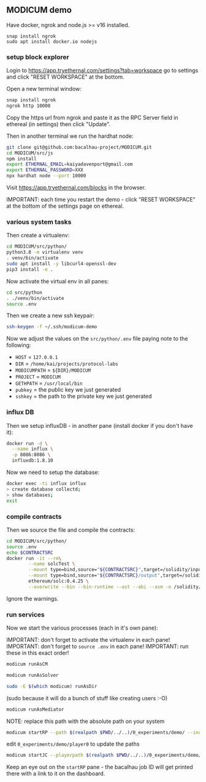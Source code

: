 ## MODICUM demo

Have docker, ngrok and node.js >= v16 installed.
```
snap install ngrok
sudo apt install docker.io nodejs
```

### setup block explorer

Login to https://app.tryethernal.com/settings?tab=workspace go to settings and click "RESET WORKSPACE" at the bottom.

Open a new terminal window:

```bash
snap install ngrok
ngrok http 10000
```

Copy the https url from ngrok and paste it as the RPC Server field in ethereal (in settings) then click "Update".

Then in another terminal we run the hardhat node:

```bash
git clone git@github.com:bacalhau-project/MODICUM.git
cd MODICUM/src/js
npm install
export ETHERNAL_EMAIL=kaiyadavenport@gmail.com
export ETHERNAL_PASSWORD=XXX
npx hardhat node --port 10000
```

Visit https://app.tryethernal.com/blocks in the browser.

IMPORTANT: each time you restart the demo - click "RESET WORKSPACE" at the bottom of the settings page on ethereal.

### various system tasks

Then create a virtualenv:

```bash
cd MODICUM/src/python/
python3.8 -m virtualenv venv
. venv/bin/activate
sudo apt install -y libcurl4-openssl-dev
pip3 install -e .
```

Now activate the virtual env in all panes:

```bash
cd src/python
. ./venv/bin/activate
source .env
```

Then we create a new ssh keypair:

```bash
ssh-keygen -f ~/.ssh/modicum-demo
```

Now we adjust the values on the `src/python/.env` file paying note to the following:

 * `HOST` = `127.0.0.1`
 * `DIR` = `/home/kai/projects/protocol-labs`
 * `MODICUMPATH` = `${DIR}/MODICUM`
 * `PROJECT` = `MODICUM`
 * `GETHPATH` = `/usr/local/bin`
 * `pubkey` = the public key we just generated
 * `sshkey` = the path to the private key we just generated

### influx DB

Then we setup influxDB - in another pane (install docker if you don't have it):

```bash
docker run -d \
  --name influx \
  -p 8086:8086 \
  influxdb:1.8.10
```

Now we need to setup the database:

```bash
docker exec -ti influx influx
> create database collectd;
> show databases;
exit
```

### compile contracts

Then we source the file and compile the contracts:

```bash
cd MODICUM/src/python/
source .env
echo $CONTRACTSRC
docker run -it --rm\
		--name solcTest \
		--mount type=bind,source="${CONTRACTSRC}",target=/solidity/input \
		--mount type=bind,source="${CONTRACTSRC}/output",target=/solidity/output \
		ethereum/solc:0.4.25 \
		--overwrite --bin --bin-runtime --ast --abi --asm -o /solidity/output /solidity/input/Modicum.sol
```

Ignore the warnings.

### run services

Now we start the various processes (each in it's own pane):

IMPORTANT: don't forget to activate the virtualenv in each pane!
IMPORTANT: don't forget to `source .env` in each pane!
IMPORTANT: run these in this exact order!

```bash
modicum runAsCM
```

```bash
modicum runAsSolver
```

```bash
sudo -E $(which modicum) runAsDir
```
(sudo because it will do a bunch of stuff like creating users :-O)

```bash
modicum runAsMediator
```

NOTE: replace this path with the absolute path on your system

```bash
modicum startRP --path $(realpath $PWD/../..)/0_experiments/demo/ --index 1
```

edit `0_experiments/demo/player0` to update the paths

```bash
modicum startJC --playerpath $(realpath $PWD/../..)/0_experiments/demo/ --index 0
```

Keep an eye out on the `startRP` pane - the bacalhau job ID will get printed there with a link to it on the dashboard.
